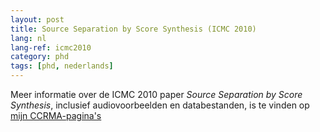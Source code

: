 ```yaml
---
layout: post
title: Source Separation by Score Synthesis (ICMC 2010)
lang: nl
lang-ref: icmc2010
category: phd
tags: [phd, nederlands]
---
```


Meer informatie over de ICMC 2010 paper *Source Separation by Score Synthesis*, inclusief audiovoorbeelden en databestanden, is te vinden op [mijn CCRMA-pagina's](https://ccrma.stanford.edu/~jga/icmc2010/icmc2010.html)
